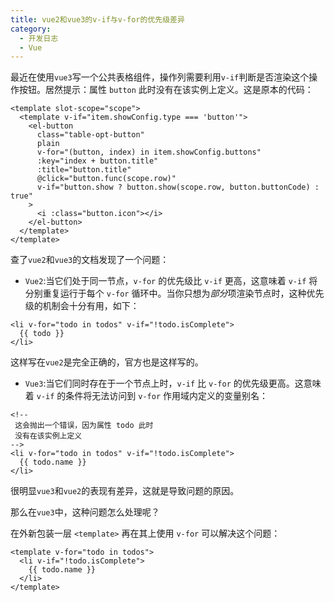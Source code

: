 ```yaml
---
title: vue2和vue3的v-if与v-for的优先级差异
category:
  - 开发日志
  - Vue
---
```


最近在使用`vue3`写一个公共表格组件，操作列需要利用`v-if`判断是否渲染这个操作按钮。居然提示：属性 `button` 此时没有在该实例上定义。这是原本的代码：

```vue
<template slot-scope="scope">
  <template v-if="item.showConfig.type === 'button'">
    <el-button
      class="table-opt-button"
      plain
      v-for="(button, index) in item.showConfig.buttons"
      :key="index + button.title"
      :title="button.title"
      @click="button.func(scope.row)"
      v-if="button.show ? button.show(scope.row, button.buttonCode) : true"
    >
      <i :class="button.icon"></i>
    </el-button>
  </template>
</template>
```

查了`vue2`和`vue3`的文档发现了一个问题：

- `Vue2`:当它们处于同一节点，`v-for` 的优先级比 `v-if` 更高，这意味着 `v-if` 将分别重复运行于每个 `v-for` 循环中。当你只想为*部分*项渲染节点时，这种优先级的机制会十分有用，如下：

```vue
<li v-for="todo in todos" v-if="!todo.isComplete">
  {{ todo }}
</li>
```

这样写在`vue2`是完全正确的，官方也是这样写的。

- `Vue3`:当它们同时存在于一个节点上时，`v-if` 比 `v-for` 的优先级更高。这意味着 `v-if` 的条件将无法访问到 `v-for` 作用域内定义的变量别名：

```vue
<!--
 这会抛出一个错误，因为属性 todo 此时
 没有在该实例上定义
-->
<li v-for="todo in todos" v-if="!todo.isComplete">
  {{ todo.name }}
</li>
```

很明显`vue3`和`vue2`的表现有差异，这就是导致问题的原因。

那么在`vue3`中，这种问题怎么处理呢？

在外新包装一层 `<template>` 再在其上使用 `v-for` 可以解决这个问题：

```vue
<template v-for="todo in todos">
  <li v-if="!todo.isComplete">
    {{ todo.name }}
  </li>
</template>
```
